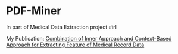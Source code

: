 # PDF-Miner
In part of Medical Data Extraction project #irl

My Publication:
[Combination of Inner Approach and Context-Based Approach for Extracting Feature of Medical Record Data](https://link.springer.com/chapter/10.1007/978-3-319-76081-0_10)
